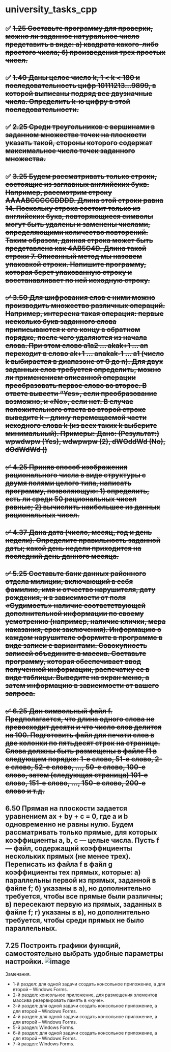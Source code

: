 # university_tasks_cpp

✅ ~~1.25 Составьте программу для проверки, можно ли заданное натуральное число представить в виде: а) квадрата какого-либо простого числа; б) произведения трех простых чисел.~~
---
✅ ~~1.40 Даны целое число k, 1 < k < 180 и последовательность цифр 10111213...9899, в которой выписаны подряд все двузначные числа. Определить k-ю цифру в этой последовательности.~~
---
✅ ~~2.25 Среди треугольников с вершинами в заданном множестве точек на плоскости указать такой, стороны которого содержат максимальное число точек заданного множества.~~
---
✅ ~~3.25 Будем рассматривать только строки, состоящие из заглавных английских букв. Например, рассмотрим строку AAAABCCCCCDDDD. Длина этой строки равна 14. Поскольку строка состоит только из английских букв, повторяющиеся символы могут быть удалены и заменены числами, определяющими количество повторений. Таким образом, данная строка может быть представлена как 4AB5C4D. Длина такой строки 7. Описанный метод мы назовем упаковкой строки. 
Напишите программу, которая берет упакованную строку и восстанавливает по ней исходную строку.~~
---
~~✅ 3.50 Для шифрования слов с ними можно производить множество различных операций. Например, интересна такая операция: первые несколько букв заданного слова приписываются к его концу в обратном порядке, после чего удаляются из начала слова. При этом слово a1a2 … akak+1 … an переходит в слово ak+1 … anakak-1 … a1 (число k выбирается в диапазоне от 0 до n). 
Для двух заданных слов требуется определить, можно ли применением описанной операции преобразовать первое слово во второе. 
В ответе вывести “Yes», если преобразование возможно, и «No», если нет. В случае положительного ответа во второй строке выведите k – длину перемещаемой части исходного слова k (из всех таких k выберите минимальный). Примеры: Дано: (Результат:) wpwdwpw (Yes), wdwpwpw (2), dWOddWd (No), dOdWdWd ()~~
---
~~✅ 4.25 Приняв способ изображения рационального числа в виде структуры с двумя полями целого типа, написать программу, позволяющую: 1) определить, есть ли среди 50 рациональных чисел равные; 2) вычислить наибольшее из данных рациональных чисел.~~
---
~~✅ 4.37 Дана дата (число, месяц, год и день недели). Определите правильность заданной даты; какой день недели приходится на последний день данного месяца.~~
---
~~✅ 5.25 Составьте банк данных районного отдела милиции, включающий в себя фамилию, имя и отчество нарушителя, дату рождения, и в зависимости от поля «Судимость» наличие соответствующей дополнительной информации по своему усмотрению (например, наличие клички, мера наказания, срок заключения). Информацию о каждом нарушителе оформите в программе в виде записи с вариантами. Совокупность записей объедините в массив. Составьте программу, которая обеспечивает ввод полученной информации, распечатку ее в виде таблицы. Выведите на экран меню, а затем информацию в зависимости от вашего запроса.~~
---
~~✅ 6.25 Дан символьный файл f. Предполагается, что длина одного слова не превосходит десяти и что число слов делится на 100. Подготовить файл для печати слов в две колонки по пятьдесят строк на странице. Слова должны быть размещены в файле f1 в следующем порядке: 1-е слово, 51-е слово, 2-е слово, 52-е слово, ..., 50-е слово, 100-е слово, затем (следующая страница) 101-е слово, 151-е слово, ..., 150-е слово, 200-е слово и т.д.~~
---
6.50 Прямая на плоскости задается уравнением ах + bу + с = 0, где а и b одновременно не равны нулю. Будем рассматривать только прямые, для которых коэффициенты а, b, с — целые числа. Пусть f — файл, содержащий коэффициенты нескольких прямых (не менее трех). Переписать из файла f в файл g коэффициенты тех прямых, которые:
а) параллельны первой из прямых, заданной в файле f;
б) указаны в а), но дополнительно требуется, чтобы все прямые были различны;
в) пересекают первую из прямых, заданных в файле f;
г) указаны в в), но дополнительно требуется, чтобы среди прямых не было параллельных.
---
7.25 Построить графики функций, самостоятельно выбрать удобные параметры настройки.
![image](https://user-images.githubusercontent.com/48064744/221347876-72f750dc-bd92-4d63-9e32-2a1c45e216fd.png)
---
Замечания.
- 1-й раздел: для одной задачи создать консольное приложение, а для второй – Windows Forms.
- 2-й раздел: консольное приложение, для размещения элементов массива резервировать память в «куче».
- 3-й раздел: для одной задачи создать консольное приложение, а для второй – Windows Forms.
- 4-й раздел: для одной задачи создать консольное приложение, а для второй – Windows Forms.
- 5-й раздел: Windows Forms.
- 6-й раздел: для одной задачи создать консольное приложение, а для второй – Windows Forms.
- 7-й раздел: Windows Forms.
